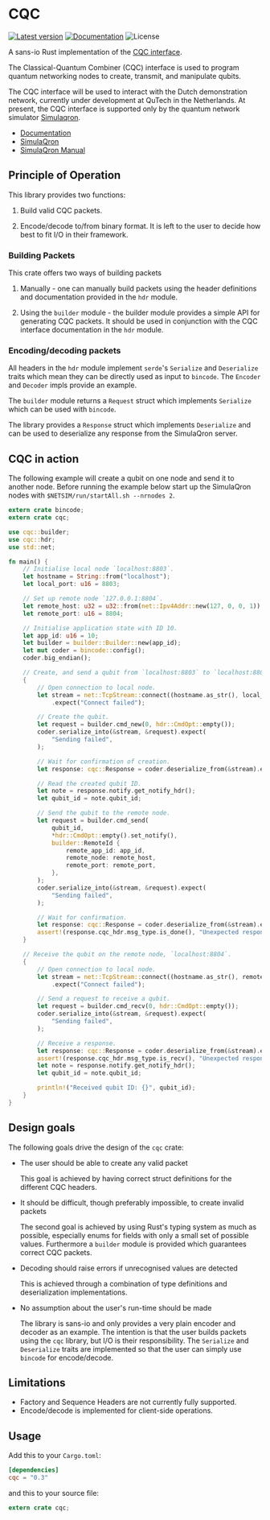 CQC
===

[![Latest version](https://img.shields.io/crates/v/cqc.svg)](https://crates.io/crates/cqc)
[![Documentation](https://docs.rs/cqc/badge.svg)](https://docs.rs/cqc)
![License](https://img.shields.io/crates/l/cqc.svg)

A sans-io Rust implementation of the [CQC
interface](https://softwarequtech.github.io/SimulaQron/html/CQCInterface.html).

The Classical-Quantum Combiner (CQC) interface is used to program quantum
networking nodes to create, transmit, and manipulate qubits.

The CQC interface will be used to interact with the Dutch demonstration
network, currently under development at QuTech in the Netherlands. At present,
the CQC interface is supported only by the quantum network simulator
[Simulaqron](http://www.simulaqron.org/).

- [Documentation](https://docs.rs/cqc)
- [SimulaQron](http://www.simulaqron.org/)
- [SimulaQron Manual](https://softwarequtech.github.io/SimulaQron/html/GettingStarted.html)

## Principle of Operation

This library provides two functions:

1) Build valid CQC packets.

2) Encode/decode to/from binary format.  It is left to the user to decide how
best to fit I/O in their framework.

### Building Packets

This crate offers two ways of building packets

1) Manually - one can manually build packets using the header definitions and
documentation provided in the `hdr` module.

2) Using the `builder` module - the builder module provides a simple API for
generating CQC packets.  It should be used in conjunction with the CQC
interface documentation in the `hdr` module.

### Encoding/decoding packets

All headers in the `hdr` module implement `serde`'s `Serialize` and
`Deserialize` traits which mean they can be directly used as input to
`bincode`.  The `Encoder` and `Decoder` impls provide an example.

The `builder` module returns a `Request` struct which implements `Serialize`
which can be used with `bincode`.

The library provides a `Response` struct which implements `Deserialize` and can
be used to deserialize any response from the SimulaQron server.

## CQC in action

The following example will create a qubit on one node and send it to another
node.  Before running the example below start up the SimulaQron nodes with
`$NETSIM/run/startAll.sh --nrnodes 2`.

```rust
extern crate bincode;
extern crate cqc;

use cqc::builder;
use cqc::hdr;
use std::net;

fn main() {
    // Initialise local node `localhost:8803`.
    let hostname = String::from("localhost");
    let local_port: u16 = 8803;

    // Set up remote node `127.0.0.1:8804`.
    let remote_host: u32 = u32::from(net::Ipv4Addr::new(127, 0, 0, 1));
    let remote_port: u16 = 8804;

    // Initialise application state with ID 10.
    let app_id: u16 = 10;
    let builder = builder::Builder::new(app_id);
    let mut coder = bincode::config();
    coder.big_endian();

    // Create, and send a qubit from `localhost:8803` to `localhost:8804`.
    {
        // Open connection to local node.
        let stream = net::TcpStream::connect((hostname.as_str(), local_port))
            .expect("Connect failed");

        // Create the qubit.
        let request = builder.cmd_new(0, hdr::CmdOpt::empty());
        coder.serialize_into(&stream, &request).expect(
            "Sending failed",
        );

        // Wait for confirmation of creation.
        let response: cqc::Response = coder.deserialize_from(&stream).expect("Receive failed");

        // Read the created qubit ID.
        let note = response.notify.get_notify_hdr();
        let qubit_id = note.qubit_id;

        // Send the qubit to the remote node.
        let request = builder.cmd_send(
            qubit_id,
            *hdr::CmdOpt::empty().set_notify(),
            builder::RemoteId {
                remote_app_id: app_id,
                remote_node: remote_host,
                remote_port: remote_port,
            },
        );
        coder.serialize_into(&stream, &request).expect(
            "Sending failed",
        );

        // Wait for confirmation.
        let response: cqc::Response = coder.deserialize_from(&stream).expect("Receive failed");
        assert!(response.cqc_hdr.msg_type.is_done(), "Unexpected response");
    }

    // Receive the qubit on the remote node, `localhost:8804`.
    {
        // Open connection to local node.
        let stream = net::TcpStream::connect((hostname.as_str(), remote_port))
            .expect("Connect failed");

        // Send a request to receive a qubit.
        let request = builder.cmd_recv(0, hdr::CmdOpt::empty());
        coder.serialize_into(&stream, &request).expect(
            "Sending failed",
        );

        // Receive a response.
        let response: cqc::Response = coder.deserialize_from(&stream).expect("Receive failed");
        assert!(response.cqc_hdr.msg_type.is_recv(), "Unexpected response");
        let note = response.notify.get_notify_hdr();
        let qubit_id = note.qubit_id;

        println!("Received qubit ID: {}", qubit_id);
    }
}
```

## Design goals

The following goals drive the design of the `cqc` crate:

- The user should be able to create any valid packet

  This goal is achieved by having correct struct definitions for the different
  CQC headers.

- It should be difficult, though preferably impossible, to create invalid
  packets

  The second goal is achieved by using Rust's typing system as much as
  possible, especially enums for fields with only a small set of possible
  values.  Furthermore a `builder` module is provided which guarantees correct
  CQC packets.

- Decoding should raise errors if unrecognised values are detected

  This is achieved through a combination of type definitions and
  deserialization implementations.

- No assumption about the user's run-time should be made

  The library is sans-io and only provides a very plain encoder and decoder as
  an example.  The intention is that the user builds packets using the `cqc`
  library, but I/O is their responsibility.  The `Serialize` and `Deserialize`
  traits are implemented so that the user can simply use `bincode` for
  encode/decode.

## Limitations

- Factory and Sequence Headers are not currently fully supported.
- Encode/decode is implemented for client-side operations.

## Usage

Add this to your `Cargo.toml`:

```toml
[dependencies]
cqc = "0.3"
```

and this to your source file:

```rust
extern crate cqc;
```
